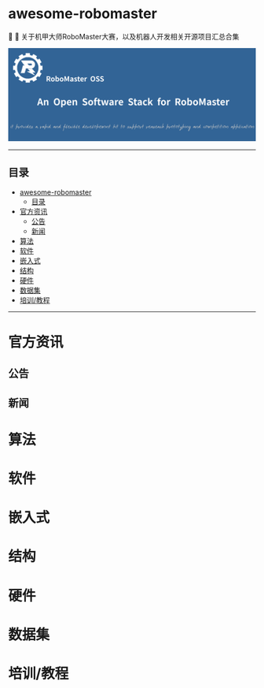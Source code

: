 # awesome-robomaster

🤖 🦾 关于机甲大师RoboMaster大赛，以及机器人开发相关开源项目汇总合集

![](rmoss_bg.png)

___

## 目录

- [awesome-robomaster](#awesome-robomaster)
  - [目录](#目录)
- [官方资讯](#官方资讯)
  - [公告](#公告)
  - [新闻](#新闻)
- [算法](#算法)
- [软件](#软件)
- [嵌入式](#嵌入式)
- [结构](#结构)
- [硬件](#硬件)
- [数据集](#数据集)
- [培训/教程](#培训教程)

___

# 官方资讯

## 公告

## 新闻

# 算法

# 软件

# 嵌入式

# 结构

# 硬件

# 数据集

# 培训/教程


